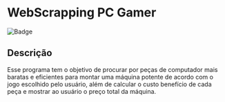 # WebScrapping PC Gamer
![Badge](https://img.shields.io/static/v1?label=Status:&message=Construindo&color=<COLOR>&style=for-the-badge&logo=python)
## Descrição
  Esse programa tem o objetivo de procurar por peças de computador mais baratas e eficientes para montar uma máquina potente de acordo com o jogo escolhido pelo usuário, além de calcular o custo benefício de cada peça e mostrar ao usuário o preço total da máquina.
